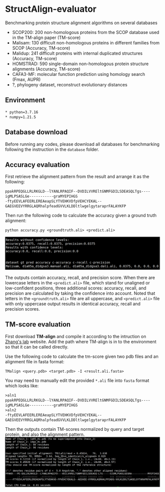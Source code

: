 # StructAlign-evaluator
Benchmarking protein structure alignment algorithms on several databases
* SCOP200: 200 non-homologous proteins from the SCOP database used in the TM-align paper (TM-score)
* Malisam: 130 difficult non-homologous proteins in different families from SCOP (Accuracy, TM-score)
* Malidup: 241 difficult proteins with internal duplicated structures (Accuracy, TM-score)
* HOMSTRAD: 590 single-domain non-homologous protein structure alignments (Accuracy, TM-score)
* CAFA3-MF: molecular function prediction using homology search (Fmax, AUPR)
* ?, phylogeny dataset, reconstruct evolutionary distances

## Environment
```
* python=3.7.16
* numpy=1.21.5
```

## Database download
Before running any codes, please download all databases for benchmarking following the instruction in the `database` folder.

## Accuracy evaluation
First retrieve the alignment pattern from the result and arrange it as the following:
```
ppakRPEQGLLRLRKGLD--lYANLRPAQIF--DVDILVVREltGNMFGDILSDEASQLTgs----igMLPSASLGe-----------graMYEPIHGS
-ftyEEVLAFEERLEREAeapSLYTVEHKVDfpVEHCYEKAL--GAEGVEEVYRRGLAQRhalpfeadGVVLKLDDltlwgelgytaraprFALAYKFP
```

Then run the following code to calculate the accuracy given a ground truth alignment:
```
python accuracy.py <groundtruth.ali> <predict.ali>
```

![accuracy output](accuracy.png)

The outputs contain accuracy, recall, and precision score. When there are lowercase letters in the `<predict.ali>` file, which stand for unaligned or low-confident positions, three additional scores: accuracy, recall, and precision are calculated by taking the confidence into account. Noted that letters in the `<groundtruth.ali>` file are all uppercase, and `<predict.ali>` file with only uppercase output results in identical accuracy, recall and precision scores.

## TM-score evaluation
First download **TM-align** and compile it according to the intruction on [Zhang's lab](https://zhanggroup.org/TM-align/) website. Add the path where TM-align is in to the environment so that it can be called directly.

Use the following code to calculate the tm-score given two pdb files and an alignment file in fasta format:
```
TMalign <query.pdb> <target.pdb> -I <result.ali.fasta>
```

You may need to manually edit the provided `*.ali` file into `fasta` format which looks like:
```
>aln1
ppakRPEQGLLRLRKGLD--lYANLRPAQIF--DVDILVVREltGNMFGDILSDEASQLTgs----igMLPSASLGe-----------graMYEPIHGS
>aln2
-ftyEEVLAFEERLEREAeapSLYTVEHKVDfpVEHCYEKAL--GAEGVEEVYRRGLAQRhalpfeadGVVLKLDDltlwgelgytaraprFALAYKFP
```

Then the outputs contain TM-scores normalized by query and target protein, and also the alignment pattern.
![TMscore output](tmscore.png)
